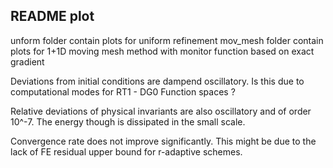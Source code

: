 ## README plot

unform folder contain plots for uniform refinement
mov_mesh folder contain plots for 1+1D moving mesh method with monitor function based on exact gradient 


Deviations from initial conditions are dampend oscillatory. Is this due to computational modes for RT1 - DG0 Function spaces ?

Relative deviations of physical invariants are also oscillatory and of order 10^-7. The energy though is dissipated in the small scale.

Convergence rate does not improve significantly. This might be due to the lack of FE residual upper bound for r-adaptive schemes. 

